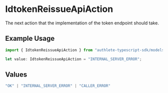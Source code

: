 # IdtokenReissueApiAction

The next action that the implementation of the token endpoint should take.

## Example Usage

```typescript
import { IdtokenReissueApiAction } from "authlete-typescript-sdk/models/operations";

let value: IdtokenReissueApiAction = "INTERNAL_SERVER_ERROR";
```

## Values

```typescript
"OK" | "INTERNAL_SERVER_ERROR" | "CALLER_ERROR"
```